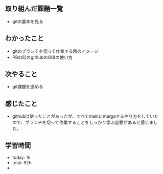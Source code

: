  ##  取り組んだ課題一覧
- gitの基本を見る

 ##  わかったこと
- gitのブランチを切って作業する時のイメージ
- PRの時のgithubのGUIの使い方


 ##  次やること
- git課題を進める

 ##  感じたこと
- githubは使ったことがあったが、すべてmainにmargeするやり方をしていたので、ブランチを切って作業することをしっかり学ぶ必要があると感じました。

 ##  学習時間
- today: 1h
- total: 92h
- 
